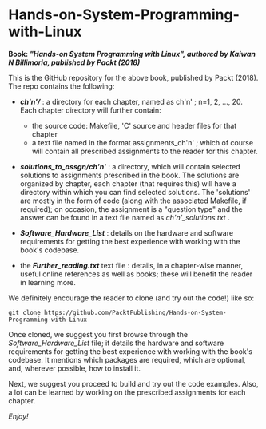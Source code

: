 ﻿# Hands-on-System-Programming-with-Linux

**Book: *"Hands-on System Programming with Linux", authored by
Kaiwan N Billimoria, published by Packt (2018)***

This is the GitHub repository for the above book, published by Packt (2018).
The repo contains the following:

- ***ch'n'/*** : a directory for each chapter, named as ch'n' ; n=1, 2, ..., 20.
  Each chapter directory will further contain:
   - the source code: Makefile, 'C' source and header files for that chapter
   - a text file named in the format assignments\_ch'n' ; which of course
     will contain all prescribed assignments to the reader for this chapter.

- ***solutions\_to\_assgn/ch'n'*** : a directory, which will contain selected solutions to assignments prescribed in the book. The solutions are organized by chapter,  each chapter (that requires this) will have a directory within which you can find selected solutions. The 'solutions' are mostly in the form of code (along with the associated Makefile, if required); on occasion, the   assignment is a "question type" and the answer can be found in a text file  named as *ch'n'\_solutions.txt* .

- ***Software\_Hardware\_List*** : details on the hardware and software requirements   for getting the best experience with working with the book's codebase.

- the ***Further\_reading.txt*** text file : details, in a chapter-wise manner,
  useful online references as well as books; these will benefit the reader
  in learning more.


We definitely encourage the reader to clone (and try out the code!) like so:

    git clone https://github.com/PacktPublishing/Hands-on-System-Programming-with-Linux

Once cloned, we suggest you first browse through the *Software\_Hardware\_List* file; it details the hardware and software requirements for getting the best experience with working with the book's codebase. It mentions which packages are required, which are optional, and, wherever possible, how to install it.

Next, we suggest you proceed to build and try out the code examples.
Also, a lot can be learned by working on the prescribed assignments for each chapter.

*Enjoy!*
